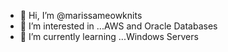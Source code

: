 - 👋 Hi, I’m @marissameowknits
- 👀 I’m interested in ...AWS and Oracle Databases
- 🌱 I’m currently learning ...Windows Servers


<!---
marissameowknits/marissameowknits is a ✨ special ✨ repository because its `README.md` (this file) appears on your GitHub profile.
You can click the Preview link to take a look at your changes.
--->
